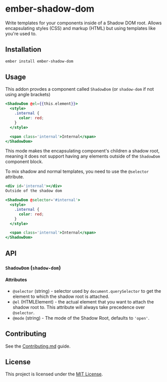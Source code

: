 ember-shadow-dom
================

Write templates for your components inside of a Shadow DOM root.
Allows encapsulating styles (CSS) and markup (HTML) but using templates like
you're used to.

Installation
------------

```sh
ember install ember-shadow-dom
```

Usage
-----

This addon provdes a component called `ShadowDom` (or `shadow-dom` if not using angle brackets)

```hbs
<ShadowDom @el={{this.element}}>
  <style>
    .internal {
      color: red;
    }
  </style>

  <span class='internal'>Internal</span>
</ShadowDom>
```

This mode makes the encapsulating component's children a shadow root, meaning
it does not support having any elements outside of the `ShadowDom` component block.

To mix shadow and normal templates, you need to use the `@selector` attribute.

```hbs
<div id='internal'></div>
Outside of the shadow dom

<ShadowDom @selector='#internal'>
  <style>
    .internal {
      color: red;
    }
  </style>

  <span class='internal'>Internal</span>
</ShadowDom>
```

API
---

### `ShadowDom` (`shadow-dom`)

#### Attributes

- `@selector` (string) - selector used by `document.querySelector` to get the element to
which the shadow root is attached.
- `@el` (HTMLElement) - the actual element that you want to attach the shadow root to. This attribute
will always take precedence over `@selector`.
- `@mode` (string) - The mode of the Shadow Root, defaults to `'open'`.

Contributing
------------

See the [Contributing.md](./CONTRIBUTING.md) guide.


License
-------

This project is licensed under the [MIT License](LICENSE.md).
